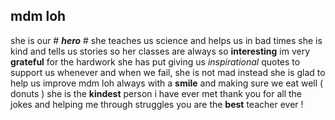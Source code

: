 ## mdm loh ##
she is our # **_hero_** #
she teaches us science and helps us in bad times
she is kind and tells us stories
so her classes are always so __interesting__
im very __grateful__ for the hardwork she has put
giving us _inspirational_ quotes to support us whenever
and when we fail, she is not mad
instead she is glad to help us improve
mdm loh
always with a __smile__ 
and making sure we eat well ( donuts )
she is the __kindest__ person i have ever met
thank you for all the jokes and helping me through struggles
you are the **best** teacher ever !
